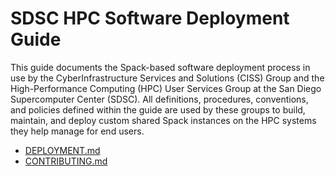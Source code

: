 # SDSC HPC Software Deployment Guide

This guide documents the Spack-based software deployment process in use by the CyberInfrastructure Services and Solutions (CISS) Group and the High-Performance Computing (HPC) User Services Group at the San Diego Supercomputer Center (SDSC). All definitions, procedures, conventions, and policies defined within the guide are used by these groups to build, maintain, and deploy custom shared Spack instances on the HPC systems they help manage for end users.

- [DEPLOYMENT.md](DEPLOYMENT.md)
- [CONTRIBUTING.md](CONTRIBUTING.md)
